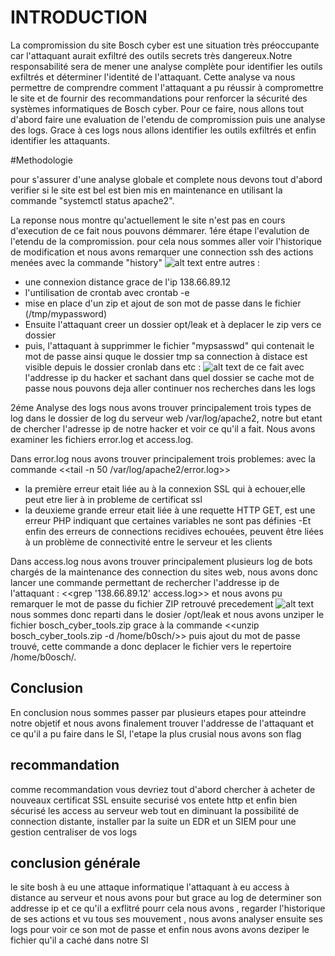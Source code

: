 # INTRODUCTION
 
La compromission du site Bosch cyber est une situation très préoccupante car l'attaquant 
aurait exfiltré des outils secrets très dangereux.Notre responsabilité sera de mener
une analyse complète pour identifier les outils exfiltrés et déterminer l'identité 
de l'attaquant. Cette analyse va nous permettre de comprendre comment l'attaquant 
a pu réussir à compromettre le site et de fournir des recommandations pour 
renforcer la sécurité des systèmes informatiques de Bosch cyber. Pour ce faire, nous allons tout 
d'abord faire une evaluation de l'etendu de compromission puis une analyse des logs.
Grace à ces logs nous allons identifier les outils exfiltrés et  enfin identifier 
les attaquants.


#Methodologie 

pour s'assurer d'une analyse globale et complete nous devons tout d'abord verifier
si le site est bel est bien mis en maintenance en utilisant la commande "systemctl status apache2".

La reponse nous montre qu'actuellement le site n'est pas en cours d'execution de ce fait nous pouvons
démmarer. 
1ére étape l'evalution de l'etendu de la compromission.
pour cela nous sommes aller voir l'historique de modification et nous avons remarquer une connection ssh 
des actions menées avec la commande "history"
![alt text](https://github.com/Arsenef-official/FORENSIC_TP_FOTSA_MICHEE/blob/master/TP03/img/Capture%20d'%C3%A9cran_20230215_154231.png "Logo Title Text 1")
entre autres :
- une connexion distance grace de l'ip 138.66.89.12
- l'untilisation de crontab avec crontab -e 
- mise en place d'un zip et ajout de son mot de passe dans le fichier (/tmp/mypassword)  
- Ensuite l'attaquant creer un dossier opt/leak et à deplacer le zip vers ce dossier 
- puis, l'attaquant à supprimmer le fichier "mypsasswd" qui contenait le mot de passe ainsi quque le dossier tmp
sa connection à distace est visible depuis le dossier cronlab dans etc :
![alt text]( https://github.com/Arsenef-official/FORENSIC_TP_FOTSA_MICHEE/blob/master/TP03/img/Capture%20d'%C3%A9cran_20230215_154639.png "Logo Title Text 1")
de ce fait avec l'addresse ip du hacker et sachant dans quel dossier se cache mot de passe nous pouvons deja aller continuer nos recherches dans les logs
  
2éme Analyse des logs 
nous avons trouver principalement trois types de log dans le dossier de log du serveur web /var/log/apache2, notre but etant de chercher l'adresse ip de notre hacker et voir ce qu'il a fait.
Nous avons examiner les fichiers error.log et access.log. 

Dans error.log nous avons trouver principalement trois problemes: avec la commande <<tail -n 50 /var/log/apache2/error.log>>

- la première erreur etait liée au à la connexion SSL qui à echouer,elle peut etre lier à in probleme de certificat ssl  
- la deuxieme grande erreur etait liée à une requette HTTP GET, est une erreur PHP indiquant que certaines variables ne sont pas définies 
-Et enfin des erreurs de connections recidives echouées, peuvent être liées à un problème de connectivité entre le serveur et les clients

Dans access.log nous avons trouver principalement plusieurs log de bots chargés de la maintenance des connection du sites web, nous avons donc lancer une commande permettant de rechercher l'addresse ip de l'attaquant : <<grep '138.66.89.12' access.log>>
et nous avons pu remarquer le mot de passe du fichier ZIP retrouvé precedement 
![alt text](https://github.com/Arsenef-official/FORENSIC_TP_FOTSA_MICHEE/blob/master/TP03/img/Capture%20d'%C3%A9cran_20230215_163219.png "Logo Title Text 1")
nous sommes donc reparti dans le dosier /opt/leak et nous avons unziper le fichier bosch_cyber_tools.zip grace à la commande <<unzip bosch_cyber_tools.zip -d /home/b0sch/>> puis ajout du mot de passe trouvé, cette commande a donc deplacer le fichier vers le repertoire /home/b0osch/.

## Conclusion 
En conclusion nous sommes passer par plusieurs etapes pour atteindre notre objetif et nous avons finalement trouver l'addresse de l'attaquant et ce qu'il a pu faire dans le SI, l'etape la plus crusial nous avons son flag 
## recommandation 
comme recommandation vous devriez tout d'abord chercher à acheter de nouveaux certificat SSL ensuite securisé vos entete http et enfin bien sécurisé les access au serveur web tout en diminuant la possibilité de connection distante, installer par la suite un EDR et un SIEM pour une gestion centraliser de vos logs 
## conclusion générale 

le site bosh à eu une attaque informatique l'attaquant à eu access à distance au serveur et nous avons pour but grace au log de determiner son addresse ip et ce qu'il a exflitré pourr cela nous avons , regarder l'historique de ses actions et vu tous ses mouvement , nous avons analyser ensuite ses logs pour voir ce son mot de passe et enfin nous avons avons deziper le fichier qu'il a caché dans notre SI 
